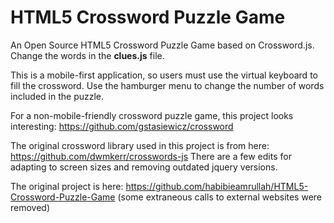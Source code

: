 # HTML5 Crossword Puzzle Game
An Open Source HTML5 Crossword Puzzle Game based on Crossword.js.
Change the words in the **clues.js** file.

This is a mobile-first application, so users must use the virtual keyboard to fill the crossword. Use the hamburger menu to change the number of words included in the puzzle.

For a non-mobile-friendly crossword puzzle game, this project looks interesting: https://github.com/gstasiewicz/crossword


The original crossword library used in this project is from here: https://github.com/dwmkerr/crosswords-js
There are a few edits for adapting to screen sizes and removing outdated jquery versions.

The original project is here: https://github.com/habibieamrullah/HTML5-Crossword-Puzzle-Game (some extraneous calls to external websites were removed)
